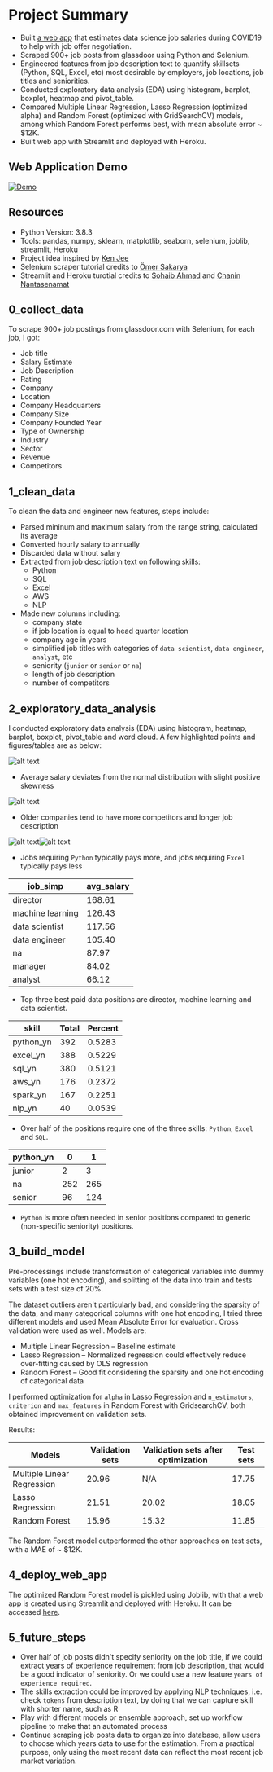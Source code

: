 # Project Summary

* Built [a web app](https://estimate-data-scientist-salary.herokuapp.com/) that estimates data science job salaries during COVID19 to help with job offer negotiation.
* Scraped 900+ job posts from glassdoor using Python and Selenium.
* Engineered features from job description text to quantify skillsets (Python, SQL, Excel, etc) most desirable by employers, job locations, job titles and seniorities.
* Conducted exploratory data analysis (EDA) using histogram, barplot, boxplot, heatmap and pivot_table.
* Compared Multiple Linear Regression, Lasso Regression (optimized alpha) and Random Forest (optimized with GridSearchCV) models, among which Random Forest performs best, with mean absolute error ~ $12K.
* Built web app with Streamlit and deployed with Heroku.

## Web Application Demo

[![Demo](https://github.com/rui-zhang-ocean/Estimate_Data_Scientist_Salary/blob/master/figs/web_app_demo.gif)](https://estimate-data-scientist-salary.herokuapp.com/)

## Resources

* Python Version: 3.8.3
* Tools: pandas, numpy, sklearn, matplotlib, seaborn, selenium, joblib, streamlit, Heroku 
* Project idea inspired by [Ken Jee](https://www.youtube.com/channel/UCiT9RITQ9PW6BhXK0y2jaeg)
* Selenium scraper tutorial credits to [Ömer Sakarya](https://towardsdatascience.com/selenium-tutorial-scraping-glassdoor-com-in-10-minutes-3d0915c6d905)
* Streamlit and Heroku turotial credits to [Sohaib Ahmad](https://towardsdatascience.com/deploy-streamlit-on-heroku-9c87798d2088) and [Chanin Nantasenamat](https://www.youtube.com/watch?v=zK4Ch6e1zq8)

## 0_collect_data

To scrape 900+ job postings from glassdoor.com with Selenium, for each job, I got:

* Job title 
* Salary Estimate
* Job Description
* Rating
* Company
* Location
* Company Headquarters
* Company Size
* Company Founded Year
* Type of Ownership
* Industry
* Sector
* Revenue
* Competitors

## 1_clean_data

To clean the data and engineer new features, steps include:

* Parsed mininum and maximum salary from the range string, calculated its average
* Converted hourly salary to annually
* Discarded data without salary
* Extracted from job description text on following skills:
  * Python
  * SQL
  * Excel
  * AWS
  * NLP
* Made new columns including:
  * company state
  * if job location is equal to head quarter location
  * company age in years
  * simplified job titles with categories of `data scientist`, `data engineer`, `analyst`, etc
  * seniority (`junior` or `senior` or `na`)
  * length of job description
  * number of competitors

## 2_exploratory_data_analysis

I conducted exploratory data analysis (EDA) using histogram, heatmap, barplot, boxplot, pivot_table and word cloud. A few highlighted points and figures/tables are as below:

![alt text](https://github.com/rui-zhang-ocean/data_scientist_salary/blob/master/figs/histogram.png "histogram") 
* Average salary deviates from the normal distribution with slight positive skewness

![alt text](https://github.com/rui-zhang-ocean/data_scientist_salary/blob/master/figs/heatmap.png "heatmap") 
* Older companies tend to have more competitors and longer job description

![alt text](https://github.com/rui-zhang-ocean/data_scientist_salary/blob/master/figs/boxplot_python_yn.png "boxplot_python")![alt text](https://github.com/rui-zhang-ocean/data_scientist_salary/blob/master/figs/boxplot_excel_yn.png "boxplot_excel")
* Jobs requiring `Python` typically pays more, and jobs requiring `Excel` typically pays less

job_simp         | avg_salary  
---------------- | -----------
director         | 168.61
machine learning | 126.43
data scientist   | 117.56
data engineer    | 105.40
na               | 87.97
manager          | 84.02
analyst          | 66.12
* Top three best paid data positions are director, machine learning and data scientist.

 skill    | Total	|Percent
--------- | ------|-------
python_yn	|392	   |0.5283
excel_yn	 |388	   |0.5229
sql_yn	   |380	   |0.5121
aws_yn	   |176	   |0.2372
spark_yn	 |167	   |0.2251
nlp_yn	   |40	    |0.0539
* Over half of the positions require one of the three skills: `Python`, `Excel` and `SQL`.

python_yn|	0 	| 1	
---------| ---| ---
junior	  |2	  | 3
na	      |252	| 265
senior	  |96	 | 124
* `Python` is more often needed in senior positions compared to generic (non-specific seniority) positions.

## 3_build_model

Pre-processings include transformation of categorical variables into dummy variables (one hot encoding), and splitting of the data into train and tests sets with a test size of 20%.

The dataset outliers aren't particularly bad, and considering the sparsity of the data, and many categorical columns with one hot encoding, I tried three different models and  used Mean Absolute Error for evaluation. Cross validation were used as well. Models are:

* Multiple Linear Regression – Baseline estimate
* Lasso Regression – Normalized regression could effectively reduce over-fitting caused by OLS regression
* Random Forest – Good fit considering the sparsity and one hot encoding of categorical data

I performed optimization for `alpha` in Lasso Regression and `n_estimators`, `criterion` and `max_features` in Random Forest with GridsearchCV, both obtained improvement on validation sets. 

Results:

Models                     | Validation sets | Validation sets after optimization | Test sets
-------------------------- | ----------------| -----------------------------------|---------
Multiple Linear Regression | 20.96           | N/A                                | 17.75
Lasso Regression           | 21.51           | 20.02                              | 18.05
Random Forest              | 15.96           | 15.32                              | 11.85

The Random Forest model outperformed the other approaches on test sets, with a MAE of ~ $12K.

## 4_deploy_web_app

The optimized Random Forest model is pickled using Joblib, with that a web app is created using Streamlit and deployed with Heroku. It can be accessed [here](https://estimate-data-scientist-salary.herokuapp.com/). 

## 5_future_steps

* Over half of job posts didn't specify seniority on the job title, if we could extract years of experience requirement from job description, that would be a good indicator of seniority. Or we could use a new feature `years of experience required`.
* The skills extraction could be improved by applying NLP techniques, i.e. check `tokens` from description text, by doing that we can capture skill with shorter name, such as R
* Play with different models or ensemble approach, set up workflow pipeline to make that an automated process
* Continue scraping job posts data to organize into database, allow users to choose which years data to use for the estimation. From a practical purpose, only using the most recent data can reflect the most recent job market variation.
